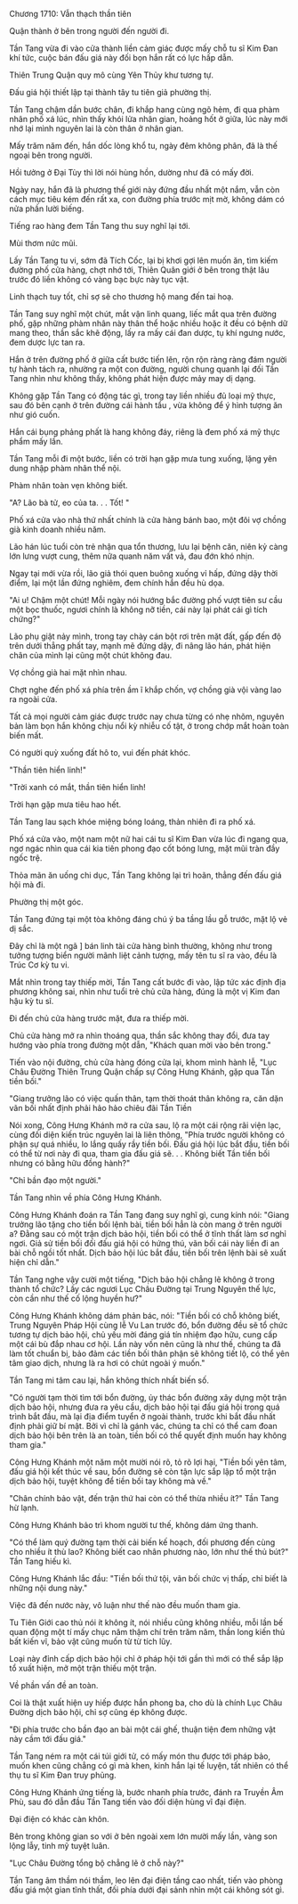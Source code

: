 




Chương 1710: Vẫn thạch thần tiên


Quận thành ở bên trong người đến người đi.

Tần Tang vừa đi vào cửa thành liền cảm giác được mấy chỗ tu sĩ Kim Đan khí tức, cuộc bán đấu giá này đối bọn hắn rất có lực hấp dẫn.

Thiên Trung Quận quy mô cùng Yên Thủy khư tương tự.

Đấu giá hội thiết lập tại thành tây tu tiên giả phường thị.

Tần Tang chậm dần bước chân, đi khắp hang cùng ngõ hẻm, đi qua phàm nhân phố xá lúc, nhìn thấy khói lửa nhân gian, hoảng hốt ở giữa, lúc này mới nhớ lại mình nguyên lai là còn thân ở nhân gian.

Mấy trăm năm đến, hắn dốc lòng khổ tu, ngày đêm không phân, đã là thế ngoại bên trong người.

Hồi tưởng ở Đại Tùy thì lời nói hùng hồn, dường như đã có mấy đời.

Ngày nay, hắn đã là phương thế giới này đứng đầu nhất một nắm, vẫn còn cách mục tiêu kém đến rất xa, con đường phía trước mịt mờ, không dám có nửa phần lười biếng.

Tiếng rao hàng đem Tần Tang thu suy nghĩ lại tới.

Mùi thơm nức mũi.

Lấy Tần Tang tu vi, sớm đã Tích Cốc, lại bị khơi gợi lên muốn ăn, tìm kiếm đường phố cửa hàng, chợt nhớ tới, Thiên Quân giới ở bên trong thật lâu trước đó liền không có vàng bạc bực này tục vật.

Linh thạch tuy tốt, chỉ sợ sẽ cho thương hộ mang đến tai hoạ.

Tần Tang suy nghĩ một chút, mắt vận linh quang, liếc mắt qua trên đường phố, gặp những phàm nhân này thân thể hoặc nhiều hoặc ít đều có bệnh dữ mang theo, thần sắc khẽ động, lấy ra mấy cái đan dược, tụ khí ngưng nước, đem dược lực tan ra.

Hắn ở trên đường phố ở giữa cất bước tiến lên, rộn rộn ràng ràng đám người tự hành tách ra, nhường ra một con đường, người chung quanh lại đối Tần Tang nhìn như không thấy, không phát hiện được mảy may dị dạng.

Không gặp Tần Tang có động tác gì, trong tay liền nhiều đủ loại mỹ thực, sau đó bên cạnh ở trên đường cái hành tẩu , vừa không để ý hình tượng ăn như gió cuốn.

Hắn cái bụng phảng phất là hang không đáy, riêng là đem phố xá mỹ thực phẩm mấy lần.

Tần Tang mỗi đi một bước, liền có trời hạn gặp mưa tung xuống, lặng yên dung nhập phàm nhân thể nội.

Phàm nhân toàn vẹn không biết.

"A? Lão bà tử, eo của ta. . . Tốt! "

Phố xá cửa vào nhà thứ nhất chính là cửa hàng bánh bao, một đôi vợ chồng già kinh doanh nhiều năm.

Lão hán lúc tuổi còn trẻ nhận qua tổn thương, lưu lại bệnh căn, niên kỷ càng lớn lưng vượt cung, thêm nữa quanh năm vất vả, đau đớn khó nhịn.

Ngay tại mới vừa rồi, lão giả thói quen buông xuống vỉ hấp, đứng dậy thời điểm, lại một lần đứng nghiêm, đem chính hắn đều hù dọa.

"Ai u! Chậm một chút! Mỗi ngày nói hướng bắc đường phố vượt tiên sư cầu một bọc thuốc, ngươi chính là không nỡ tiền, cái này lại phát cái gì tích chứng?"

Lão phụ giật nảy mình, trong tay chày cán bột rơi trên mặt đất, gấp đến độ trên dưới thẳng phất tay, mạnh mẽ đứng dậy, đi nâng lão hán, phát hiện chân của mình lại cũng một chút không đau.

Vợ chồng già hai mặt nhìn nhau.

Chợt nghe đến phố xá phía trên ầm ĩ khắp chốn, vợ chồng già vội vàng lao ra ngoài cửa.

Tất cả mọi người cảm giác được trước nay chưa từng có nhẹ nhõm, nguyên bản làm bọn hắn không chịu nổi kỳ nhiễu cố tật, ở trong chớp mắt hoàn toàn biến mất.

Có người quỳ xuống đất hô to, vui đến phát khóc.

"Thần tiên hiển linh!"

"Trời xanh có mắt, thần tiên hiển linh!

Trời hạn gặp mưa tiêu hao hết.

Tần Tang lau sạch khóe miệng bóng loáng, thản nhiên đi ra phố xá.

Phố xá cửa vào, một nam một nữ hai cái tu sĩ Kim Đan vừa lúc đi ngang qua, ngơ ngác nhìn qua cái kia tiên phong đạo cốt bóng lưng, mặt mũi tràn đầy ngốc trệ.

Thỏa mãn ăn uống chi dục, Tần Tang không lại trì hoãn, thẳng đến đấu giá hội mà đi.

Phường thị một góc.

Tần Tang đứng tại một tòa không đáng chú ý ba tầng lầu gỗ trước, mặt lộ vẻ dị sắc.

Đây chỉ là một ngã ] bán linh tài cửa hàng bình thường, không như trong tưởng tượng biển người mãnh liệt cảnh tượng, mấy tên tu sĩ ra vào, đều là Trúc Cơ kỳ tu vi.

Mắt nhìn trong tay thiếp mời, Tần Tang cất bước đi vào, lập tức xác định địa phương không sai, nhìn như tuổi trẻ chủ cửa hàng, đúng là một vị Kim đan hậu kỳ tu sĩ.

Đi đến chủ cửa hàng trước mặt, đưa ra thiếp mời.

Chủ cửa hàng mở ra nhìn thoáng qua, thần sắc không thay đổi, đưa tay hướng vào phía trong đường một dẫn, "Khách quan mời vào bên trong."

Tiến vào nội đường, chủ cửa hàng đóng cửa lại, khom mình hành lễ, "Lục Châu Đường Thiên Trung Quận chấp sự Công Hưng Khánh, gặp qua Tần tiền bối."

"Giang trưởng lão có việc quấn thân, tạm thời thoát thân không ra, căn dặn vãn bối nhất định phải hảo hảo chiêu đãi Tần Tiền

Nói xong, Công Hưng Khánh mở ra cửa sau, lộ ra một cái rộng rãi viện lạc, cùng đối diện kiến trúc nguyên lai là liên thông, "Phía trước người không có phận sự quá nhiều, lo lắng quấy rầy tiền bối. Đấu giá hội lúc bắt đầu, tiền bối có thể từ nơi này đi qua, tham gia đấu giá sẽ. . . Không biết Tần tiền bối nhưng có bằng hữu đồng hành?"

"Chỉ bần đạo một người."

Tần Tang nhìn về phía Công Hưng Khánh.

Công Hưng Khánh đoán ra Tần Tang đang suy nghĩ gì, cung kính nói: "Giang trưởng lão tặng cho tiền bối lệnh bài, tiền bối hẳn là còn mang ở trên người a? Đằng sau có một trận dịch bảo hội, tiền bối có thể ở tĩnh thất làm sơ nghỉ ngơi. Giả sử tiền bối đối đấu giá hội có hứng thú, vãn bối cái này liền đi an bài chỗ ngồi tốt nhất. Dịch bảo hội lúc bắt đầu, tiền bối trên lệnh bài sẽ xuất hiện chỉ dẫn."

Tần Tang nghe vậy cười một tiếng, "Dịch bảo hội chẳng lẽ không ở trong thành tổ chức? Lấy các ngươi Lục Châu Đường tại Trung Nguyên thế lực, còn cần như thế cố lộng huyền hư?"

Công Hưng Khánh không dám phản bác, nói: "Tiền bối có chỗ không biết, Trung Nguyên Pháp Hội cùng lễ Vu Lan trước đó, bổn đường đều sẽ tổ chức tương tự dịch bảo hội, chủ yếu mời đáng giá tín nhiệm đạo hữu, cung cấp một cái bù đắp nhau cơ hội. Lần này vốn nên cũng là như thế, chúng ta đã làm tốt chuẩn bị, bảo đảm các tiền bối thân phận sẽ không tiết lộ, có thể yên tâm giao dịch, nhưng là ra hơi có chút ngoài ý muốn."

Tần Tang mi tâm cau lại, hắn không thích nhất biến số.

"Có người tạm thời tìm tới bổn đường, ủy thác bổn đường xây dựng một trận dịch bảo hội, nhưng đưa ra yêu cầu, dịch bảo hội tại đấu giá hội trong quá trình bắt đầu, mà lại địa điểm tuyển ở ngoài thành, trước khi bắt đầu nhất định phải giữ bí mật. Bởi vì chỉ là gánh vác, chúng ta chỉ có thể cam đoan dịch bảo hội bên trên là an toàn, tiền bối có thể quyết định muốn hay không tham gia."

Công Hưng Khánh một năm một mười nói rõ, tỏ rõ lợi hại, "Tiền bối yên tâm, đấu giá hội kết thúc về sau, bổn đường sẽ còn tận lực sắp lập tổ một trận dịch bảo hội, tuyệt không để tiền bối tay không mà về."

"Chân chính bảo vật, đến trận thứ hai còn có thể thừa nhiều ít?" Tần Tang hừ lạnh.

Công Hưng Khánh bảo trì khom người tư thế, không dám ứng thanh.

"Có thể làm quý đường tạm thời cải biến kế hoạch, đối phương đến cùng cho nhiều ít thù lao? Không biết cao nhân phương nào, lớn như thế thủ bút?" Tần Tang hiếu kì.

Công Hưng Khánh lắc đầu: "Tiền bối thứ tội, vãn bối chức vị thấp, chỉ biết là những nội dung này."

Việc đã đến nước này, vô luận như thế nào đều muốn tham gia.

Tu Tiên Giới cao thủ nói ít không ít, nói nhiều cũng không nhiều, mỗi lần bế quan động một tí mấy chục năm thậm chí trên trăm năm, thần long kiến thủ bất kiến vĩ, bảo vật cũng muốn từ từ tích lũy.

Loại này đỉnh cấp dịch bảo hội chỉ ở pháp hội tới gần thì mới có thể sắp lập tổ xuất hiện, mở một trận thiếu một trận.

Về phần vấn đề an toàn.

Coi là thật xuất hiện uy hiếp được hắn phong ba, cho dù là chính Lục Châu Đường dịch bảo hội, chỉ sợ cũng ép không được.

"Đi phía trước cho bần đạo an bài một cái ghế, thuận tiện đem những vật này cầm tới đấu giá."

Tần Tang ném ra một cái túi giới tử, có mấy món thu được tới pháp bảo, muốn khen cũng chẳng có gì mà khen, kinh hắn lại tế luyện, tất nhiên có thể thụ tu sĩ Kim Đan truy phủng.

Công Hưng Khánh ứng tiếng là, bước nhanh phía trước, đánh ra Truyền Âm Phù, sau đó dẫn đầu Tần Tang tiến vào đối diện hùng vĩ đại điện.

Đại điện có khác càn khôn.

Bên trong không gian so với ở bên ngoài xem lớn mười mấy lần, vàng son lộng lẫy, tinh mỹ tuyệt luân.

"Lục Châu Đường tổng bộ chẳng lẽ ở chỗ này?"

Tần Tang âm thầm nói thầm, leo lên đại điện tầng cao nhất, tiến vào phòng đấu giá một gian tĩnh thất, đối phía dưới đại sảnh nhìn một cái không sót gì.




